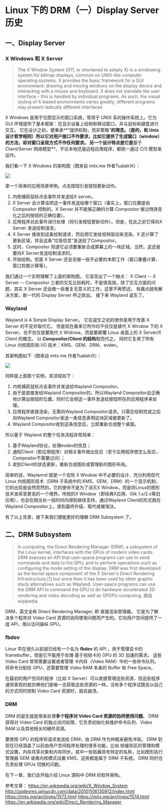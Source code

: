 # Linux 下的 DRM（一）Display Server 历史

## 一、Display Server

### X Windows 和 X Server
> The X Window System (X11, or shortened to simply X) is a windowing system for bitmap displays, common on UNIX-like computer operating systems.
X provides the basic framework for a GUI environment: drawing and moving windows on the display device and interacting with a mouse and keyboard. X does not mandate the user interface – this is handled by individual programs. As such, the visual styling of X-based environments varies greatly; different programs may present radically different interfaces

X Windows 是用于位图显示的窗口系统，常用于 UNIX 系的操作系统上。它为 GUI 环境提供了基本框架：在显示设备上绘制和移动窗口，并与鼠标和键盘进行交互。
它在设计之初，便秉承**“提供机制，而非策略”**的理念。（是的，和 Unix 设计哲学相同）所以它对用户接口不作要求，比如它提供了生成窗口（window）的方法，却对窗口呈现方式不作任何要求。
另一个设计特点是它是**基于 Client/Server 网络模型**。不论本地还是远程应用程序，都统一通过 C/S 模型来运作。

我们看一下 X Windows 的架构图（图来自 imtx.me 作者TualatriX）：

![](http://ww1.sinaimg.cn/large/ba061518gy1fkbr7xnevlj20et0e3dgk.jpg)

拿一个简单的应用场景举例。点击按钮引发按钮更新动作。
1. 内核捕获鼠标点击事件并发送给X server。
2. X Server 会计算该把这一事件发送给哪个窗口（事实上，窗口位置是由 Compositor 控制的，X Server 并不能够正确的计算 Compositor 做过特效变化之后的按钮的正确位置）。
3. 应用程序对此事件进行处理（将引发按钮更新动作）。但是，在此之前它得向X Server 发送绘制请求。
4. X Server 接收到这条绘制请求，然后把它发给视频驱动来渲染。X 还计算了更新区域，并且这条“垃圾信息”发送给了Compositor。
5. 这时，Compositor 知道它必须要重新合成屏幕上的一块区域。当然，这还是要向X Server发送绘制请求的。
6. 开始绘制。但是 X Server 还会去做一些不必要的本职工作（窗口重叠计算、窗口剪裁计算等）。

我们通过一个实例理解了上面的架构图。
它呈现出了一个缺点：
X Client --  X Server -- Compositor 
三者的交互比较耗时，不是很高效。除了交互方面的问题，其实 X Server 还会做一些重复无意义的工作，这里不再赘述。
有痛点就有解决方案，新一代的 Display Server 呼之欲出。
接下来 Wayland 诞生了。

### Wayland
Wayland is A Simple Display Server。
它在诞生之初的使命是用于改善 X Server 的不足并取代它。
但是现在看来它所作的不仅仅是替代 X Window 下的 X Server，也不仅仅是要取代 X Widnow。而是要颠覆 Linux 桌面上的 X Server/X Client 的概念。
以 **Compositor/Client 的结构**取而代之。
同时它复用了所有 Linux 内核图形和 I/O 技术：KMS、GEM、DRM、evdev。

其架构图如下（图来自 imtx.me 作者TualatriX）：

![](http://ww1.sinaimg.cn/large/ba061518ly1fkbs43oyw8j208v0dwgm4.jpg)

同样是上面那个实例，其流程如下：
1. 内核捕获鼠标点击事件并发送给Wayland Compositor。
2. 由于是直接发给Wayland Compositor的，所以Wayland Compositor会正确地计算出按钮的位置。同时它会把这一事件发送给按钮所在的应用程序来处理。
3. 应用程序直接渲染，无需向Wayland Compositor请求。只需在绘制完成之后向Wayland Compositor发送一条信息表明这块区域被更新了。
4. Wayland Compositor收到这条信息后，立即重新合成整个桌面。

所以基于 Wayland 的整个任务流程非常简单：
1. 基于Wayland协议，处理evdev的信息；
2. 通知Client（即应用程序）对相关事件做出反应（至于应用程序想怎么反应，Compositor不需要过问）；
3. 收到Client的状态更新，重新合成图形或管理新的图形布局。

简单的说，Waylannd 就是一个去除 X Window 中不必要的设计、充分利用现代 Linux 内核图形技术（DRM 子系统中的 KMS、GEM、DRM）的一个显示机制，它的出现是自然而然的，它的使命不是为了消灭X Window，而是将Linux的图形技术发挥至更高的一个境界。传统的X Window（即经典X应用、Gtk 1.x/2.x等旧应用），也会在相当长一段时间内得到继续支持，通过Wayland Client的形式跑在Wayland Compositor上，直到最终升级、取代或被淘汰。

有了以上背景，接下来我们便能更好的理解 DRM Subsystem 了。

## 二、DRM Subsystem
> In computing, the Direct Rendering Manager (DRM), a subsystem of the Linux kernel, interfaces with the GPUs of modern video cards. DRM exposes an API that user-space programs can use to send commands and data to the GPU, and to perform operations such as configuring the mode setting of the display. DRM was first developed as the kernel space component of the X Server's Direct Rendering Infrastructure,[1] but since then it has been used by other graphic stack alternatives such as Wayland.
User-space programs can use the DRM API to command the GPU to do hardware-accelerated 3D rendering and video decoding as well as GPGPU computing.
摘自 wipipedia

DRM，英文全称 Direct Rendering Manager, 即 直接渲染管理器。
它是为了解决多个程序对 Video Card 资源的协同使用问题而产生的。它向用户空间提供了一组 API，用以访问操纵 GPU。

### fbdev
Linux 早在很久以前就已经有一个名为 **fbdev** 的 API ，用于管理显卡的 framebuffer，但是它不能用于处理 基于视频卡的 GPU 的 3D 加速的需求。
这些 Video Card 常常需要设置或者管理 卡内存（Video RAM）中的一些命令队列。将命令分配给 GPU，还需要管理 Video RAM 本身的 Buffer 和 Free Space。

在最初的用户空间的程序（比如 X Server）可以直接管理这些资源，但这些程序通常表现的就仿佛他们是唯一去获取这些资源的一样。当有多个程序试图去以自己的方式同时控制 Video Card 资源时，就会崩溃。


### DRM
DRM 的诞生就是用来处理**多个程序对 Video Card 资源的协同使用问题**。
DRM 获得对 Video Card 的独占访问权限，它负责初始化和维护命令队列、Video RAM 以及其他相关的硬件资源。

要使用 GPU 的程序将请求发送给 DRM，由 DRM 作为仲裁来避免冲突。
DRM 到现在已经涵盖了以前由用户空间程序处理的很多功能，比如 帧缓存区的管理和模式设置，内存共享对象和内存同步。其中一些拓展具有特定的名称，比如图形执行管理器 GEM 或者内核模式设置 KMS，这些都是属于 DRM 子系统。
DRM 同时也负责处理 GPUs 切换的问题。

在下一章，我们会开始介绍 Linux 源码中 DRM 的软件架构。

参考文章：
https://en.wikipedia.org/wiki/X_Window_System
http://zqdevres.qiniucdn.com/data/20101106130912/index.html
https://imtx.me/archives/1573.html
https://imtx.me/archives/1574.html
https://en.wikipedia.org/wiki/Direct_Rendering_Manager